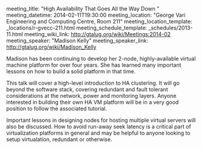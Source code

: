 meeting_title: "High Availability That Goes All the Way Down "
meeting_datetime: 2014-02-11T19:30:00
meeting_location: "George Vari Engineering and Computing Centre, Room 211"
meeting_location_template: _locations/r-gvecc-211.html
meeting_schedule_template: _schedules/2013-11.html
meeting_wiki_link: http://gtalug.org/wiki/Meetings:2014-02
meeting_speaker: "Madison Kelly"
meeting_speaker_link: http://gtalug.org/wiki/Madison_Kelly

Madison has been continuing to develop her 2-node, highly-available virtual machine platform for over four years. She has learned many important lessons on how to build a solid platform in that time.

This talk will cover a high-level introduction to HA clustering. It will go beyond the software stack, covering redundant and fault tolerant considerations at the network, power and monitoring layers. Anyone interested in building their own HA VM platform will be in a very good position to follow the associated tutorial.

Important lessons in designing nodes for hosting multiple virtual servers will also be discussed. How to avoid run-away seek latency is a critical part of virtualization platforms in general and may be helpful to anyone looking to setup virtualation, redundant or otherwise.
